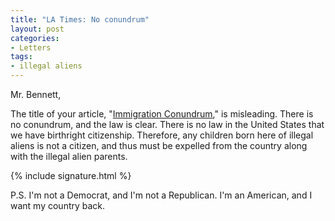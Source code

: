 ```yaml
---
title: "LA Times: No conundrum"
layout: post
categories:
- Letters
tags:
- illegal aliens
---
```


Mr. Bennett,

The title of your article, "[Immigration Conundrum](https://www.latimes.com/news/nationworld/nation/la-na-deport-parents-20120902,0,2092705.story)," is misleading. There is no conundrum, and the law is clear. There is no law in the United States that we have birthright citizenship. Therefore, any children born here of illegal aliens is not a citizen, and thus must be expelled from the country along with the illegal alien parents.  
  
{% include signature.html %}

P.S. I'm not a Democrat, and I'm not a Republican. I'm an American, and I want my country back.
